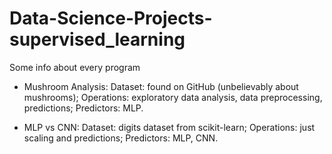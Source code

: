 # Data-Science-Projects-supervised_learning
Some info about every program

- Mushroom Analysis:
    Dataset: found on GitHub (unbelievably about mushrooms);
    Operations: exploratory data analysis, data preprocessing, predictions;
    Predictors: MLP.

- MLP vs CNN:
    Dataset: digits dataset from scikit-learn;
    Operations: just scaling and predictions;
    Predictors: MLP, CNN.
